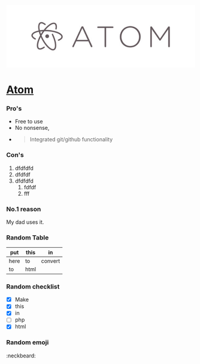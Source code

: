 ![wut](logo.jpg)
# [Atom](https://atom.io/download/deb)

### Pro's

* Free to use
* No nonsense, 
* > Integrated git/github functionality

### Con's 

1. dfdfdfd
1. dfdfdf
1. dfdfdfd
   1. fdfdf
   1. fff

### No.1 reason

My dad uses it.

### Random Table

put | this | in
------------ | ------------- | ------------ 
here | to | convert
to | html |

### Random checklist

- [x] Make
- [x] this
- [x] in
- [ ] php
- [x] html

### Random emoji

:neckbeard:




